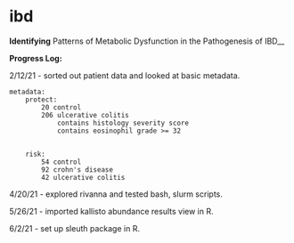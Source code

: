 # ibd

__Identifying__ Patterns of Metabolic Dysfunction in the Pathogenesis of IBD__

__Progress Log:__

2/12/21 - sorted out patient data and looked at basic metadata.

	metadata:
		protect:
			20 control
			206 ulcerative colitis
				contains histology severity score
				contains eosinophil grade >= 32


		risk:
			54 control
			92 crohn's disease
			42 ulcerative colitis

4/20/21 - explored rivanna and tested bash, slurm scripts.

5/26/21 - imported kallisto abundance results view in R.

6/2/21 - set up sleuth package in R.

